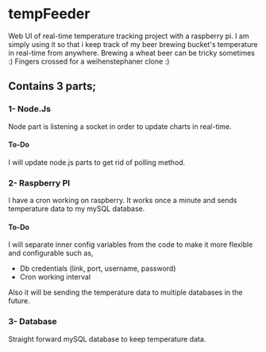 # tempFeeder
Web UI of real-time temperature tracking project with a raspberry pi. I am simply using it so that i keep track of my beer brewing bucket's temperature in real-time from anywhere. Brewing a wheat beer can be tricky sometimes :) Fingers crossed for a weihenstephaner clone :)

## Contains 3 parts;

### 1- Node.Js

Node part is listening a socket in order to update charts in real-time. 

#### To-Do

I will update node.js parts to get rid of polling method. 

### 2- Raspberry PI 

I have a cron working on raspberry. It works once a minute and sends temperature data to my mySQL database.

#### To-Do

I will separate inner config variables from the code to make it more flexible and configurable such as,
* Db credentials (link, port, username, password)
* Cron working interval

Also it will be sending the temperature data to multiple databases in the future.

### 3- Database

Straight forward mySQL database to keep temperature data.



